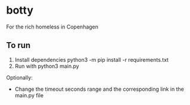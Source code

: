 # botty
For the rich homeless in Copenhagen

## To run
1. Install dependencies python3 -m pip install -r requirements.txt
2. Run with python3 main.py

Optionally:
- Change the timeout seconds range and the corresponding link in the main.py file